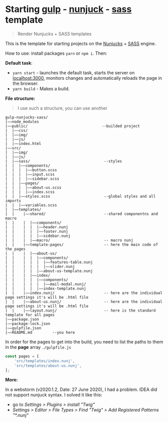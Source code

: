 # Starting [gulp](https://gulpjs.com/) - [nunjuck](https://mozilla.github.io/nunjucks/) - [sass](https://sass-lang.com/) template 
> Render Nunjucks + SASS templates

This is the template for starting projects on the [Nunjucks](https://mozilla.github.io/nunjucks/) + [SASS](https://sass-lang.com/) engine.

How to use: install packages `yarn` or `npm i`. Then:

**Default task**:
- `yarn start` - launches the default task, starts the server on [localhost:3000](https://localhost:3000), monitors changes and automatically reloads the page in the browser.
- `yarn build` - Makes a build. 

**File structure:** 
>I use such a structure, you can use another

```
gulp-nunjucks-sass/
|——node_modules
|——public/                                 --builded project 
|  |——css/
|  |——img/
|  |——js/
|  |——index.html
|——src/
|  |——img/
|  |——js/
|  |——sass/                                 --styles
|  |  |——components/
|  |  |  |——button.scss
|  |  |  |——input.scss
|  |  |  |——sidebar.scss
|  |  |——pages/
|  |  |  |——about-us.scss
|  |  |  |——index.scss
|  |  |——styles.scss                        --global styles and all imports
|  |  |——variables.scss
|  |——templates/
|  |    |——shared/                          --shared componentns and macro
|  |    |  |——components/
|  |    |  |  |——header.nunj
|  |    |  |  |——footer.nunj
|  |    |  |  |——sidebar.nunj
|  |    |  |——macro/                        -- macro nunj
|  |    |——template-pages/                  -- here the main code of the pages
|  |    |  |——about-us/
|  |    |  |  |——components/
|  |    |  |  |  |——features-table.nunj
|  |    |  |  |  |——slider.nunj
|  |    |  |  |——about-us-template.nunj
|  |    |  |——index/
|  |    |  |  |——components/
|  |    |  |  |  |——mail-modal.nunj/
|  |    |  |  |——index-template.nunj
|  |    |——index.nunj/                      -- here are the individual page settings it's will be .html file
|  |    |——about-us.nunj/                   -- here are the individual page settings it's will be .html file
|  |    |——layout.nunj/                     -- here is the standard template for all pages
|——package.json
|——package-lock.json
|——gulpfile.json
|——README.md         --you here
```

In order for the pages to get into the build, you need to list the paths to them in the **page** array `./gulpfile.js`

```javascript
const pages = [
    'src/templates/index.nunj',
    'src/templates/about-us.nunj',
];
```

**More:**

In a webstorm (v2020.1.2, Date: 27 June 2020), I had a problem. IDEA did not support nunjuck syntax. I solved it like this:
- go to _Settings > Plugins > install "Twig"_
- _Settings > Editor > File Types > Find "Twig" > Add Registered Patterns "*.nunj"_